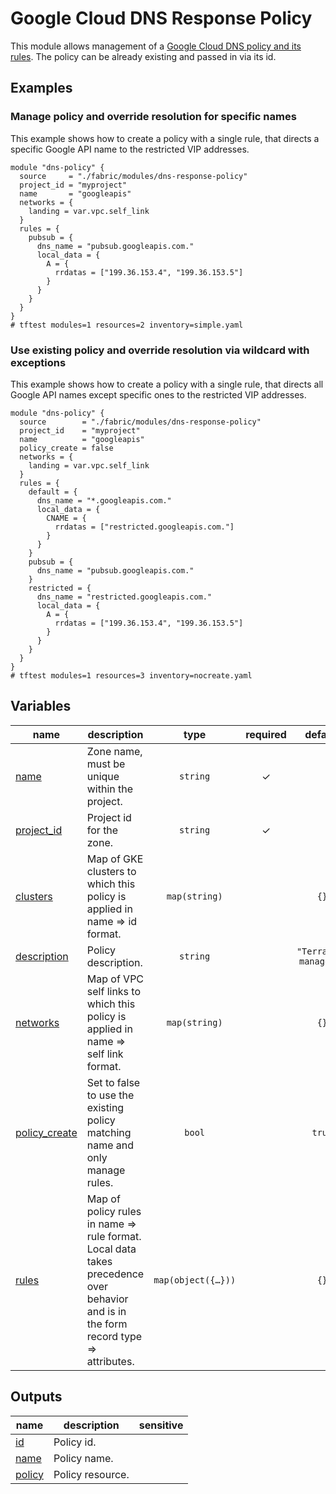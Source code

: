 # Google Cloud DNS Response Policy

This module allows management of a [Google Cloud DNS policy and its rules](https://cloud.google.com/dns/docs/zones/manage-response-policies). The policy can be already existing and passed in via its id.

## Examples

### Manage policy and override resolution for specific names

This example shows how to create a policy with a single rule, that directs a specific Google API name to the restricted VIP addresses.

```hcl
module "dns-policy" {
  source     = "./fabric/modules/dns-response-policy"
  project_id = "myproject"
  name       = "googleapis"
  networks = {
    landing = var.vpc.self_link
  }
  rules = {
    pubsub = {
      dns_name = "pubsub.googleapis.com."
      local_data = {
        A = {
          rrdatas = ["199.36.153.4", "199.36.153.5"]
        }
      }
    }
  }
}
# tftest modules=1 resources=2 inventory=simple.yaml
```

### Use existing policy and override resolution via wildcard with exceptions

This example shows how to create a policy with a single rule, that directs all Google API names except specific ones to the restricted VIP addresses.

```hcl
module "dns-policy" {
  source        = "./fabric/modules/dns-response-policy"
  project_id    = "myproject"
  name          = "googleapis"
  policy_create = false
  networks = {
    landing = var.vpc.self_link
  }
  rules = {
    default = {
      dns_name = "*.googleapis.com."
      local_data = {
        CNAME = {
          rrdatas = ["restricted.googleapis.com."]
        }
      }
    }
    pubsub = {
      dns_name = "pubsub.googleapis.com."
    }
    restricted = {
      dns_name = "restricted.googleapis.com."
      local_data = {
        A = {
          rrdatas = ["199.36.153.4", "199.36.153.5"]
        }
      }
    }
  }
}
# tftest modules=1 resources=3 inventory=nocreate.yaml
```
<!-- BEGIN TFDOC -->

## Variables

| name | description | type | required | default |
|---|---|:---:|:---:|:---:|
| [name](variables.tf#L30) | Zone name, must be unique within the project. | <code>string</code> | ✓ |  |
| [project_id](variables.tf#L49) | Project id for the zone. | <code>string</code> | ✓ |  |
| [clusters](variables.tf#L17) | Map of GKE clusters to which this policy is applied in name => id format. | <code>map&#40;string&#41;</code> |  | <code>&#123;&#125;</code> |
| [description](variables.tf#L24) | Policy description. | <code>string</code> |  | <code>&#34;Terraform managed.&#34;</code> |
| [networks](variables.tf#L35) | Map of VPC self links to which this policy is applied in name => self link format. | <code>map&#40;string&#41;</code> |  | <code>&#123;&#125;</code> |
| [policy_create](variables.tf#L42) | Set to false to use the existing policy matching name and only manage rules. | <code>bool</code> |  | <code>true</code> |
| [rules](variables.tf#L54) | Map of policy rules in name => rule format. Local data takes precedence over behavior and is in the form record type => attributes. | <code title="map&#40;object&#40;&#123;&#10;  dns_name &#61; string&#10;  behavior &#61; optional&#40;string, &#34;bypassResponsePolicy&#34;&#41;&#10;  local_data &#61; optional&#40;map&#40;object&#40;&#123;&#10;    ttl     &#61; optional&#40;number&#41;&#10;    rrdatas &#61; optional&#40;list&#40;string&#41;, &#91;&#93;&#41;&#10;  &#125;&#41;&#41;, &#123;&#125;&#41;&#10;&#125;&#41;&#41;">map&#40;object&#40;&#123;&#8230;&#125;&#41;&#41;</code> |  | <code>&#123;&#125;</code> |

## Outputs

| name | description | sensitive |
|---|---|:---:|
| [id](outputs.tf#L17) | Policy id. |  |
| [name](outputs.tf#L22) | Policy name. |  |
| [policy](outputs.tf#L27) | Policy resource. |  |

<!-- END TFDOC -->
